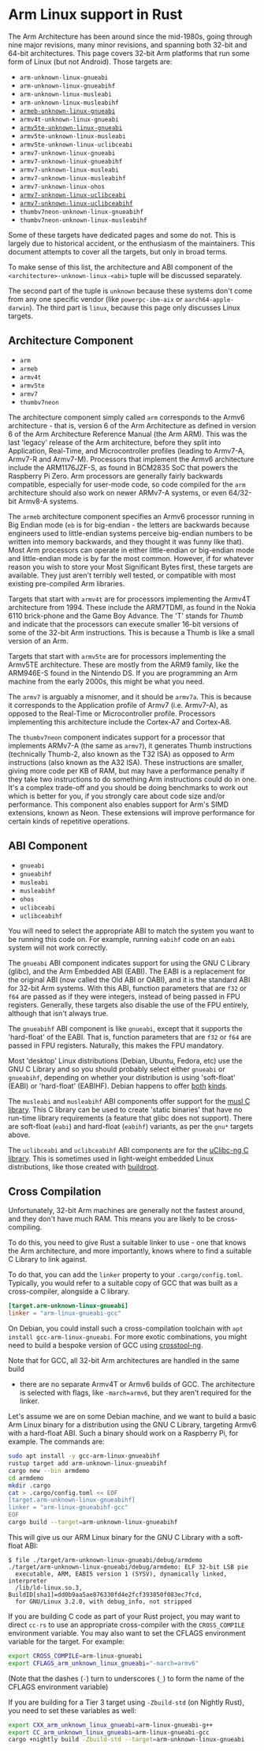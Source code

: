 # Arm Linux support in Rust

The Arm Architecture has been around since the mid-1980s, going through nine
major revisions, many minor revisions, and spanning both 32-bit and 64-bit
architectures. This page covers 32-bit Arm platforms that run some form of
Linux (but not Android). Those targets are:

* `arm-unknown-linux-gnueabi`
* `arm-unknown-linux-gnueabihf`
* `arm-unknown-linux-musleabi`
* `arm-unknown-linux-musleabihf`
* [`armeb-unknown-linux-gnueabi`](armeb-unknown-linux-gnueabi.md)
* `armv4t-unknown-linux-gnueabi`
* [`armv5te-unknown-linux-gnueabi`](armv5te-unknown-linux-gnueabi.md)
* `armv5te-unknown-linux-musleabi`
* `armv5te-unknown-linux-uclibceabi`
* `armv7-unknown-linux-gnueabi`
* `armv7-unknown-linux-gnueabihf`
* `armv7-unknown-linux-musleabi`
* `armv7-unknown-linux-musleabihf`
* `armv7-unknown-linux-ohos`
* [`armv7-unknown-linux-uclibceabi`](armv7-unknown-linux-uclibceabi.md)
* [`armv7-unknown-linux-uclibceabihf`](armv7-unknown-linux-uclibceabihf.md)
* `thumbv7neon-unknown-linux-gnueabihf`
* `thumbv7neon-unknown-linux-musleabihf`

Some of these targets have dedicated pages and some do not. This is largely
due to historical accident, or the enthusiasm of the maintainers. This
document attempts to cover all the targets, but only in broad terms.

To make sense of this list, the architecture and ABI component of the
`<architecture>-unknown-linux-<abi>` tuple will be discussed separately.

The second part of the tuple is `unknown` because these systems don't come
from any one specific vendor (like `powerpc-ibm-aix` or
`aarch64-apple-darwin`). The third part is `linux`, because this page only
discusses Linux targets.

## Architecture Component

* `arm`
* `armeb`
* `armv4t`
* `armv5te`
* `armv7`
* `thumbv7neon`

The architecture component simply called `arm` corresponds to the Armv6
architecture - that is, version 6 of the Arm Architecture as defined in
version 6 of the Arm Architecture Reference Manual (the Arm ARM). This was the
last 'legacy' release of the Arm architecture, before they split into
Application, Real-Time, and Microcontroller profiles (leading to Armv7-A,
Armv7-R and Armv7-M). Processors that implement the Armv6 architecture include
the ARM1176JZF-S, as found in BCM2835 SoC that powers the Raspberry Pi Zero.
Arm processors are generally fairly backwards compatible, especially for
user-mode code, so code compiled for the `arm` architecture should also work
on newer ARMv7-A systems, or even 64/32-bit Armv8-A systems.

The `armeb` architecture component specifies an Armv6 processor running in Big
Endian mode (`eb` is for big-endian - the letters are backwards because
engineers used to little-endian systems perceive big-endian numbers to be
written into memory backwards, and they thought it was funny like that).
Most Arm processors can operate in either little-endian or big-endian mode and
little-endian mode is by far the most common. However, if for whatever reason
you wish to store your Most Significant Bytes first, these targets are
available. They just aren't terribly well tested, or compatible with most
existing pre-compiled Arm libraries.

Targets that start with `armv4t` are for processors implementing the Armv4T
architecture from 1994. These include the ARM7TDMI, as found in the Nokia 6110
brick-phone and the Game Boy Advance. The 'T' stands for *Thumb* and indicate
that the processors can execute smaller 16-bit versions of some of the 32-bit
Arm instructions. This is because a Thumb is like a small version of an Arm.

Targets that start with `armv5te` are for processors implementing the Armv5TE
architecture. These are mostly from the ARM9 family, like the ARM946E-S found
in the Nintendo DS. If you are programming an Arm machine from the early
2000s, this might be what you need.

The `armv7` is arguably a misnomer, and it should be `armv7a`. This is because
it corresponds to the Application profile of Armv7 (i.e. Armv7-A), as opposed
to the Real-Time or Microcontroller profile. Processors implementing this
architecture include the Cortex-A7 and Cortex-A8.

The `thumbv7neon` component indicates support for a processor that implements
ARMv7-A (the same as `armv7`), it generates Thumb instructions (technically
Thumb-2, also known as the T32 ISA) as opposed to Arm instructions (also known
as the A32 ISA). These instructions are smaller, giving more code per KB of
RAM, but may have a performance penalty if they take two instructions to do
something Arm instructions could do in one. It's a complex trade-off and you
should be doing benchmarks to work out which is better for you, if you
strongly care about code size and/or performance. This component also enables
support for Arm's SIMD extensions, known as Neon. These extensions will
improve performance for certain kinds of repetitive operations.

## ABI Component

* `gnueabi`
* `gnueabihf`
* `musleabi`
* `musleabihf`
* `ohos`
* `uclibceabi`
* `uclibceabihf`

You will need to select the appropriate ABI to match the system you want to be
running this code on. For example, running `eabihf` code on an `eabi` system
will not work correctly.

The `gnueabi` ABI component indicates support for using the GNU C Library
(glibc), and the Arm Embedded ABI (EABI). The EABI is a replacement for the
original ABI (now called the Old ABI or OABI), and it is the standard ABI for
32-bit Arm systems. With this ABI, function parameters that are `f32` or `f64`
are passed as if they were integers, instead of being passed in FPU
registers. Generally, these targets also disable the use of the FPU entirely,
although that isn't always true.

The `gnueabihf` ABI component is like `gnueabi`, except that it supports the
'hard-float' of the EABI. That is, function parameters that are `f32` or `f64`
are passed in FPU registers. Naturally, this makes the FPU mandatory.

Most 'desktop' Linux distributions (Debian, Ubuntu, Fedora, etc) use the GNU C
Library and so you should probably select either `gnueabi` or `gnueabihf`,
depending on whether your distribution is using 'soft-float' (EABI) or
'hard-float' (EABIHF). Debian happens to offer
[both](https://wiki.debian.org/ArmEabiPort)
[kinds](https://wiki.debian.org/ArmHardFloatPort).

The `musleabi` and `musleabihf` ABI components offer support for the [musl C
library](https://musl.libc.org/). This C library can be used to create 'static
binaries' that have no run-time library requirements (a feature that glibc
does not support). There are soft-float (`eabi`) and hard-float (`eabihf`)
variants, as per the `gnu*` targets above.

The `uclibceabi` and `uclibceabihf` ABI components are for the [uClibc-ng C
library](https://uclibc-ng.org/). This is sometimes used in light-weight
embedded Linux distributions, like those created with
[buildroot](https://www.buildroot.org/).

## Cross Compilation

Unfortunately, 32-bit Arm machines are generally not the fastest around, and
they don't have much RAM. This means you are likely to be cross-compiling.

To do this, you need to give Rust a suitable linker to use - one that knows
the Arm architecture, and more importantly, knows where to find a suitable C
Library to link against.

To do that, you can add the `linker` property to your `.cargo/config.toml`.
Typically, you would refer to a suitable copy of GCC that was built as a
cross-compiler, alongside a C library.

```toml
[target.arm-unknown-linux-gnueabi]
linker = "arm-linux-gnueabi-gcc"
```

On Debian, you could install such a cross-compilation toolchain with
`apt install gcc-arm-linux-gnueabi`. For more exotic combinations, you might
need to build a bespoke version of GCC using [crosstool-ng].

[crosstool-ng]: https://github.com/crosstool-ng/crosstool-ng

Note that for GCC, all 32-bit Arm architectures are handled in the same build
- there are no separate Armv4T or Armv6 builds of GCC. The architecture is
selected with flags, like `-march=armv6`, but they aren't required for the
linker.

Let's assume we are on some Debian machine, and we want to build a basic Arm
Linux binary for a distribution using the GNU C Library, targeting Armv6 with
a hard-float ABI. Such a binary should work on a Raspberry Pi, for example.
The commands are:

```bash
sudo apt install -y gcc-arm-linux-gnueabihf
rustup target add arm-unknown-linux-gnueabihf
cargo new --bin armdemo
cd armdemo
mkdir .cargo
cat > .cargo/config.toml << EOF
[target.arm-unknown-linux-gnueabihf]
linker = "arm-linux-gnueabihf-gcc"
EOF
cargo build --target=arm-unknown-linux-gnueabihf
```

This will give us our ARM Linux binary for the GNU C Library with a soft-float ABI:

```console
$ file ./target/arm-unknown-linux-gnueabi/debug/armdemo
./target/arm-unknown-linux-gnueabi/debug/armdemo: ELF 32-bit LSB pie
  executable, ARM, EABI5 version 1 (SYSV), dynamically linked, interpreter
  /lib/ld-linux.so.3, BuildID[sha1]=dd0b9aa5ae876330fd4e2fcf393850f083ec7fcd,
  for GNU/Linux 3.2.0, with debug_info, not stripped
```

If you are building C code as part of your Rust project, you may want to
direct `cc-rs` to use an appropriate cross-compiler with the `CROSS_COMPILE`
environment variable. You may also want to set the CFLAGS environment variable
for the target. For example:

```bash
export CROSS_COMPILE=arm-linux-gnueabi
export CFLAGS_arm_unknown_linux_gnueabi="-march=armv6"
```

(Note that the dashes (`-`) turn to underscores (`_`) to form the name of the
CFLAGS environment variable)

If you are building for a Tier 3 target using `-Zbuild-std` (on Nightly Rust),
you need to set these variables as well:

```bash
export CXX_arm_unknown_linux_gnueabi=arm-linux-gnueabi-g++
export CC_arm_unknown_linux_gnueabi=arm-linux-gnueabi-gcc
cargo +nightly build -Zbuild-std --target=arm-unknown-linux-gnueabi
```
